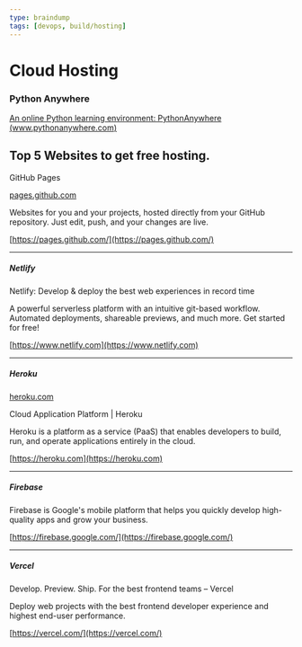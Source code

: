 ```yaml
---
type: braindump
tags: [devops, build/hosting]
---
```



# Cloud Hosting


### Python Anywhere
[An online Python learning environment: PythonAnywhere (www.pythonanywhere.com)](https://www.pythonanywhere.com/details/education)


## Top 5 Websites to get free hosting.

GitHub Pages

[pages.github.com](http://pages.github.com)

Websites for you and your projects, hosted directly from your GitHub repository. Just edit, push, and your changes are live.

[https://pages.github.com/](https://pages.github.com/)

----

##### Netlify

Netlify: Develop & deploy the best web experiences in record time

A powerful serverless platform with an intuitive git-based workflow. Automated deployments, shareable previews, and much more. Get started for free!

[https://www.netlify.com](https://www.netlify.com)

----

##### Heroku

[heroku.com](http://heroku.com)

Cloud Application Platform | Heroku

Heroku is a platform as a service (PaaS) that enables developers to build, run, and operate applications entirely in the cloud.

[https://heroku.com](https://heroku.com)

----

##### Firebase

Firebase is Google's mobile platform that helps you quickly develop high-quality apps and grow your business.

[https://firebase.google.com/](https://firebase.google.com/)

----

##### Vercel

Develop. Preview. Ship. For the best frontend teams – Vercel

Deploy web projects with the best frontend developer experience and highest end-user performance.

[https://vercel.com/](https://vercel.com/)